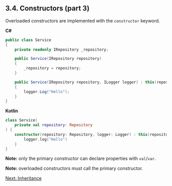 ## 3.4. Constructors (part 3)
Overloaded constructors are implemented with the `constructor` keyword.

**C#**
```csharp
public class Service
{
    private readonly IRepository _repository;

    public Service(IRepository repository)
    {
        _repository = repository;
    }

    public Service(IRepository repository, ILogger logger) : this(repository)
    {
        logger.Log("Hello");
    }
}
```

**Kotlin**
```kotlin
class Service(
    private val repository: Repository
) {
    constructor(repository: Repository, logger: Logger) : this(repository) {
        logger.log("Hello")
    }
}
```

**Note:** only the primary constructor can declare properties with `val`/`var`.

**Note:** overloaded constructors must call the primary constructor.

[Next: Inheritance](03-05-inheritance.md)
